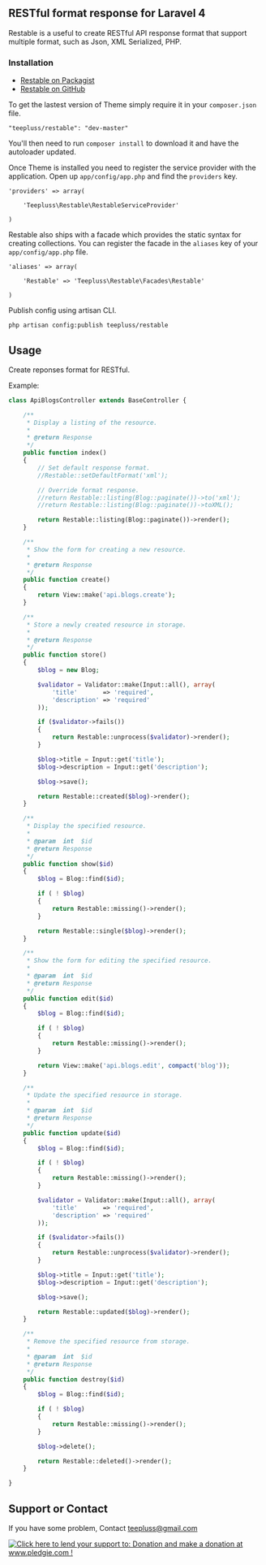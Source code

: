 ## RESTful format response for Laravel 4

Restable is a useful to create RESTful API response format that support multiple format, such as Json, XML
Serialized, PHP.

### Installation

- [Restable on Packagist](https://packagist.org/packages/teepluss/restable)
- [Restable on GitHub](https://github.com/teepluss/laravel4-restable)

To get the lastest version of Theme simply require it in your `composer.json` file.

~~~
"teepluss/restable": "dev-master"
~~~

You'll then need to run `composer install` to download it and have the autoloader updated.

Once Theme is installed you need to register the service provider with the application. Open up `app/config/app.php` and find the `providers` key.

~~~
'providers' => array(

    'Teepluss\Restable\RestableServiceProvider'

)
~~~

Restable also ships with a facade which provides the static syntax for creating collections. You can register the facade in the `aliases` key of your `app/config/app.php` file.

~~~
'aliases' => array(

    'Restable' => 'Teepluss\Restable\Facades\Restable'

)
~~~

Publish config using artisan CLI.

~~~
php artisan config:publish teepluss/restable
~~~

## Usage

Create reponses format for RESTful.

Example:
~~~php
class ApiBlogsController extends BaseController {

    /**
     * Display a listing of the resource.
     *
     * @return Response
     */
    public function index()
    {
        // Set default response format.
        //Restable::setDefaultFormat('xml');

        // Override format response.
        //return Restable::listing(Blog::paginate())->to('xml');
        //return Restable::listing(Blog::paginate())->toXML();

        return Restable::listing(Blog::paginate())->render();
    }

    /**
     * Show the form for creating a new resource.
     *
     * @return Response
     */
    public function create()
    {
        return View::make('api.blogs.create');
    }

    /**
     * Store a newly created resource in storage.
     *
     * @return Response
     */
    public function store()
    {
        $blog = new Blog;

        $validator = Validator::make(Input::all(), array(
            'title'       => 'required',
            'description' => 'required'
        ));

        if ($validator->fails())
        {
            return Restable::unprocess($validator)->render();
        }

        $blog->title = Input::get('title');
        $blog->description = Input::get('description');

        $blog->save();

        return Restable::created($blog)->render();
    }

    /**
     * Display the specified resource.
     *
     * @param  int  $id
     * @return Response
     */
    public function show($id)
    {
        $blog = Blog::find($id);

        if ( ! $blog)
        {
            return Restable::missing()->render();
        }

        return Restable::single($blog)->render();
    }

    /**
     * Show the form for editing the specified resource.
     *
     * @param  int  $id
     * @return Response
     */
    public function edit($id)
    {
        $blog = Blog::find($id);

        if ( ! $blog)
        {
            return Restable::missing()->render();
        }

        return View::make('api.blogs.edit', compact('blog'));
    }

    /**
     * Update the specified resource in storage.
     *
     * @param  int  $id
     * @return Response
     */
    public function update($id)
    {
        $blog = Blog::find($id);

        if ( ! $blog)
        {
            return Restable::missing()->render();
        }

        $validator = Validator::make(Input::all(), array(
            'title'       => 'required',
            'description' => 'required'
        ));

        if ($validator->fails())
        {
            return Restable::unprocess($validator)->render();
        }

        $blog->title = Input::get('title');
        $blog->description = Input::get('description');

        $blog->save();

        return Restable::updated($blog)->render();
    }

    /**
     * Remove the specified resource from storage.
     *
     * @param  int  $id
     * @return Response
     */
    public function destroy($id)
    {
        $blog = Blog::find($id);

        if ( ! $blog)
        {
            return Restable::missing()->render();
        }

        $blog->delete();

        return Restable::deleted()->render();
    }

}
~~~

## Support or Contact

If you have some problem, Contact teepluss@gmail.com

<a href='http://www.pledgie.com/campaigns/22201'><img alt='Click here to lend your support to: Donation and make a donation at www.pledgie.com !' src='http://www.pledgie.com/campaigns/22201.png?skin_name=chrome' border='0' /></a>
